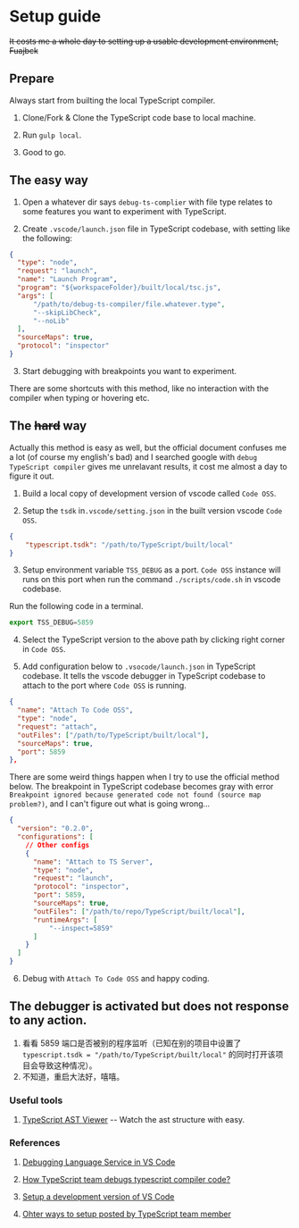 # Setup guide

~~It costs me a whole day to setting up a usable development environment, Fuajbck~~

## Prepare

Always start from builting the local TypeScript compiler.

1. Clone/Fork & Clone the TypeScript code base to local machine.

2. Run `gulp local`.

3. Good to go.

## The easy way

1. Open a whatever dir says `debug-ts-complier` with file type relates to some features you want to experiment with TypeScript.

2. Create `.vscode/launch.json` file in TypeScript codebase, with setting like the following:

```json
{
  "type": "node",
  "request": "launch",
  "name": "Launch Program",
  "program": "${workspaceFolder}/built/local/tsc.js",
  "args": [
      "/path/to/debug-ts-compiler/file.whatever.type",
      "--skipLibCheck",
      "--noLib"
  ],
  "sourceMaps": true,
  "protocol": "inspector"
}
```

3. Start debugging with breakpoints you want to experiment.

There are some shortcuts with this method, like no interaction with the compiler when typing or hovering etc.

## The ~~hard~~ way

Actually this method is easy as well, but the official document confuses me a lot (of course my english's bad) and I searched google with `debug TypeScript compiler` gives me unrelavant results, it cost me almost a day to figure it out.

1. Build a local copy of development version of vscode called `Code OSS`.

2. Setup the `tsdk` in`.vscode/setting.json` in the built version vscode `Code OSS`.

```json
{
    "typescript.tsdk": "/path/to/TypeScript/built/local"
}
```

3. Setup environment variable `TSS_DEBUG` as a port. `Code OSS` instance will runs on this port when run the command `./scripts/code.sh` in vscode codebase.

Run the following code in a terminal.

```js
export TSS_DEBUG=5859
```

4. Select the TypeScript version to the above path by clicking right corner in `Code OSS`.

5. Add configuration below to `.vsocode/launch.json` in TypeScript codebase. It tells the vscode debugger in TypeScript codebase to attach to the port where `Code OSS` is running.

```json
{
  "name": "Attach To Code OSS",
  "type": "node",
  "request": "attach",
  "outFiles": ["/path/to/TypeScript/built/local"],
  "sourceMaps": true,
  "port": 5859
},
```

There are some weird things happen when I try to use the official method below. The breakpoint in TypeScript codebase becomes gray with error `Breakpoint ignored because generated code not found (source map problem?)`, and I can't figure out what is going wrong...

```json
{
  "version": "0.2.0",
  "configurations": [
    // Other configs
    {
      "name": "Attach to TS Server",
      "type": "node",
      "request": "launch",
      "protocol": "inspector",
      "port": 5859,
      "sourceMaps": true,
      "outFiles": ["/path/to/repo/TypeScript/built/local"],
      "runtimeArgs": [
          "--inspect=5859"
      ]
    }
  ]
}
```

6. Debug with `Attach To Code OSS` and happy coding.

## The debugger is activated but does not response to any action.

1. 看看 5859 端口是否被别的程序监听（已知在别的项目中设置了 `typescript.tsdk = "/path/to/TypeScript/built/local"` 的同时打开该项目会导致这种情况）。
2. 不知道，重启大法好，嘻嘻。


### Useful tools

1. [TypeScript AST Viewer](https://ts-ast-viewer.com/) -- Watch the ast structure with easy.

### References

1. [Debugging Language Service in VS Code](https://github.com/Microsoft/TypeScript/wiki/Debugging-Language-Service-in-VS-Code)

2. [How TypeScript team debugs typescript compiler code?](https://github.com/Microsoft/TypeScript/issues/24943)

3. [Setup a development version of VS Code](https://github.com/Microsoft/vscode/wiki/How-to-Contribute)

4. [Ohter ways to setup posted by TypeScript team member](https://blog.andrewbran.ch/debugging-the-type-script-codebase/)

